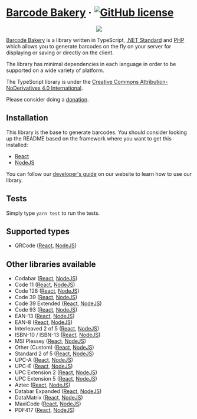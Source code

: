 ﻿# [Barcode Bakery](https://www.barcodebakery.com/) &middot; [![GitHub license](https://img.shields.io/badge/license-CC%20BY--ND-blue.svg)](https://creativecommons.org/licenses/by-nd/4.0/deed.en)

<p align="center"><a href="https://www.barcodebakery.com" target="_blank">
    <img src="https://www.barcodebakery.com/images/BCG-Logo-SQ-GitHub.svg">
</a></p>

[Barcode Bakery](https://www.barcodebakery.com) is a library written in TypeScript, [.NET Standard](https://github.com/barcode-bakery/barcode-dotnet-1d/) and [PHP](https://github.com/barcode-bakery/barcode-php-1d/) which allows you to generate barcodes on the fly on your server for displaying or saving or directly on the client.

The library has minimal dependencies in each language in order to be supported on a wide variety of platform.

The TypeScript library is under the [Creative Commons Attribution-NoDerivatives 4.0 International](https://creativecommons.org/licenses/by-nd/4.0/deed.en).

Please consider doing a <a href="https://github.com/sponsors/barcode-bakery">donation</a>.

## Installation

This library is the base to generate barcodes.
You should consider looking up the README based on the framework where you want to get this installed:

- [React](https://github.com/barcode-bakery/barcode-typescript/tree/master/react)
- [NodeJS](https://github.com/barcode-bakery/barcode-typescript/tree/master/nodejs)

You can follow our [developer's guide](https://www.barcodebakery.com/en/docs/react/guide) on our website to learn how to use our library.

## Tests

Simply type `yarn test` to run the tests.

## Supported types

- QRCode ([React](https://www.barcodebakery.com/en/docs/react/barcode/qrcode/api), [NodeJS](https://www.barcodebakery.com/en/docs/nodejs/barcode/qrcode/api))

## Other libraries available

- Codabar ([React](https://www.barcodebakery.com/en/docs/react/barcode/codabar/api), [NodeJS](https://www.barcodebakery.com/en/docs/nodejs/barcode/codabar/api))
- Code 11 ([React](https://www.barcodebakery.com/en/docs/react/barcode/code11/api), [NodeJS](https://www.barcodebakery.com/en/docs/nodejs/barcode/code11/api))
- Code 128 ([React](https://www.barcodebakery.com/en/docs/react/barcode/code128/api), [NodeJS](https://www.barcodebakery.com/en/docs/nodejs/barcode/code128/api))
- Code 39 ([React](https://www.barcodebakery.com/en/docs/react/barcode/code39/api), [NodeJS](https://www.barcodebakery.com/en/docs/nodejs/barcode/code39/api))
- Code 39 Extended ([React](https://www.barcodebakery.com/en/docs/react/barcode/code39extended/api), [NodeJS](https://www.barcodebakery.com/en/docs/nodejs/barcode/code39extended/api))
- Code 93 ([React](https://www.barcodebakery.com/en/docs/react/barcode/code93/api), [NodeJS](https://www.barcodebakery.com/en/docs/nodejs/barcode/code93/api))
- EAN-13 ([React](https://www.barcodebakery.com/en/docs/react/barcode/ean13/api), [NodeJS](https://www.barcodebakery.com/en/docs/nodejs/barcode/ean13/api))
- EAN-8 ([React](https://www.barcodebakery.com/en/docs/react/barcode/ean8/api), [NodeJS](https://www.barcodebakery.com/en/docs/nodejs/barcode/ean8/api))
- Interleaved 2 of 5 ([React](https://www.barcodebakery.com/en/docs/react/barcode/i25/api), [NodeJS](https://www.barcodebakery.com/en/docs/nodejs/barcode/i25/api))
- ISBN-10 / ISBN-13 ([React](https://www.barcodebakery.com/en/docs/react/barcode/isbn/api), [NodeJS](https://www.barcodebakery.com/en/docs/nodejs/barcode/isbn/api))
- MSI Plessey ([React](https://www.barcodebakery.com/en/docs/react/barcode/msi/api), [NodeJS](https://www.barcodebakery.com/en/docs/nodejs/barcode/msi/api))
- Other (Custom) ([React](https://www.barcodebakery.com/en/docs/react/barcode/othercode/api), [NodeJS](https://www.barcodebakery.com/en/docs/nodejs/barcode/othercode/api))
- Standard 2 of 5 ([React](https://www.barcodebakery.com/en/docs/react/barcode/s25/api), [NodeJS](https://www.barcodebakery.com/en/docs/nodejs/barcode/s25/api))
- UPC-A ([React](https://www.barcodebakery.com/en/docs/react/barcode/upca/api), [NodeJS](https://www.barcodebakery.com/en/docs/nodejs/barcode/upca/api))
- UPC-E ([React](https://www.barcodebakery.com/en/docs/react/barcode/upce/api), [NodeJS](https://www.barcodebakery.com/en/docs/nodejs/barcode/upce/api))
- UPC Extension 2 ([React](https://www.barcodebakery.com/en/docs/react/barcode/upcext2/api), [NodeJS](https://www.barcodebakery.com/en/docs/nodejs/barcode/upcext2/api))
- UPC Extension 5 ([React](https://www.barcodebakery.com/en/docs/react/barcode/upcext5/api), [NodeJS](https://www.barcodebakery.com/en/docs/nodejs/barcode/upcext5/api))
- Aztec ([React](https://www.barcodebakery.com/en/docs/react/barcode/aztec/api), [NodeJS](https://www.barcodebakery.com/en/docs/nodejs/barcode/aztec/api))
- Databar Expanded ([React](https://www.barcodebakery.com/en/docs/react/barcode/databarexpanded/api), [NodeJS](https://www.barcodebakery.com/en/docs/nodejs/barcode/databarexpanded/api))
- DataMatrix ([React](https://www.barcodebakery.com/en/docs/react/barcode/datamatrix/api), [NodeJS](https://www.barcodebakery.com/en/docs/nodejs/barcode/datamatrix/api))
- MaxiCode ([React](https://www.barcodebakery.com/en/docs/react/barcode/maxicode/api), [NodeJS](https://www.barcodebakery.com/en/docs/nodejs/barcode/maxicode/api))
- PDF417 ([React](https://www.barcodebakery.com/en/docs/react/barcode/pdf417/api), [NodeJS](https://www.barcodebakery.com/en/docs/nodejs/barcode/pdf417/api))
